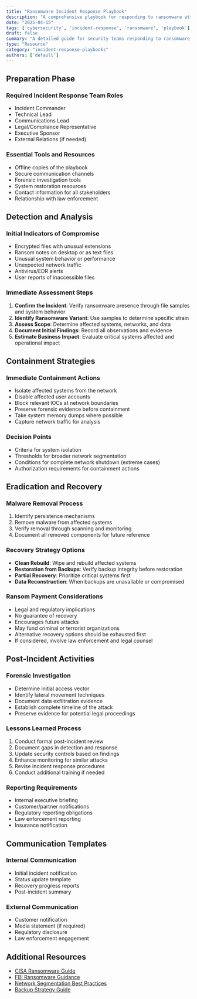 ```yaml
---
title: "Ransomware Incident Response Playbook"
description: "A comprehensive playbook for responding to ransomware attacks, from initial detection to recovery."
date: "2025-04-15"
tags: ['cybersecurity', 'incident-response', 'ransomware', 'playbook']
draft: false
summary: "A detailed guide for security teams responding to ransomware incidents, including containment strategies, forensic investigation steps, and recovery procedures."
type: "Resource"
category: "incident-response-playbooks"
authors: ['default']
---
```


## Preparation Phase

### Required Incident Response Team Roles

- Incident Commander
- Technical Lead
- Communications Lead
- Legal/Compliance Representative
- Executive Sponsor
- External Relations (if needed)

### Essential Tools and Resources

- Offline copies of the playbook
- Secure communication channels
- Forensic investigation tools
- System restoration resources
- Contact information for all stakeholders
- Relationship with law enforcement

## Detection and Analysis

### Initial Indicators of Compromise

- Encrypted files with unusual extensions
- Ransom notes on desktop or as text files
- Unusual system behavior or performance
- Unexpected network traffic
- Antivirus/EDR alerts
- User reports of inaccessible files

### Immediate Assessment Steps

1. **Confirm the Incident**: Verify ransomware presence through file samples and system behavior
2. **Identify Ransomware Variant**: Use samples to determine specific strain
3. **Assess Scope**: Determine affected systems, networks, and data
4. **Document Initial Findings**: Record all observations and evidence
5. **Estimate Business Impact**: Evaluate critical systems affected and operational impact

## Containment Strategies

### Immediate Containment Actions

- Isolate affected systems from the network
- Disable affected user accounts
- Block relevant IOCs at network boundaries
- Preserve forensic evidence before containment
- Take system memory dumps where possible
- Capture network traffic for analysis

### Decision Points

- Criteria for system isolation
- Thresholds for broader network segmentation
- Conditions for complete network shutdown (extreme cases)
- Authorization requirements for containment actions

## Eradication and Recovery

### Malware Removal Process

1. Identify persistence mechanisms
2. Remove malware from affected systems
3. Verify removal through scanning and monitoring
4. Document all removed components for future reference

### Recovery Strategy Options

- **Clean Rebuild**: Wipe and rebuild affected systems
- **Restoration from Backups**: Verify backup integrity before restoration
- **Partial Recovery**: Prioritize critical systems first
- **Data Reconstruction**: When backups are unavailable or compromised

### Ransom Payment Considerations

- Legal and regulatory implications
- No guarantee of recovery
- Encourages future attacks
- May fund criminal or terrorist organizations
- Alternative recovery options should be exhausted first
- If considered, involve law enforcement and legal counsel

## Post-Incident Activities

### Forensic Investigation

- Determine initial access vector
- Identify lateral movement techniques
- Document data exfiltration evidence
- Establish complete timeline of the attack
- Preserve evidence for potential legal proceedings

### Lessons Learned Process

1. Conduct formal post-incident review
2. Document gaps in detection and response
3. Update security controls based on findings
4. Enhance monitoring for similar attacks
5. Revise incident response procedures
6. Conduct additional training if needed

### Reporting Requirements

- Internal executive briefing
- Customer/partner notifications
- Regulatory reporting obligations
- Law enforcement reporting
- Insurance notification

## Communication Templates

### Internal Communication

- Initial incident notification
- Status update template
- Recovery progress reports
- Post-incident summary

### External Communication

- Customer notification
- Media statement (if required)
- Regulatory disclosure
- Law enforcement engagement

## Additional Resources

- [CISA Ransomware Guide](https://www.cisa.gov/sites/default/files/publications/CISA_MS-ISAC_Ransomware%20Guide_S508C.pdf)
- [FBI Ransomware Guidance](https://www.fbi.gov/scams-and-safety/common-scams-and-crimes/ransomware)
- [Network Segmentation Best Practices](/resources/security-hardening-checklists/network-segmentation)
- [Backup Strategy Guide](/resources/incident-response-playbooks/backup-strategy)

